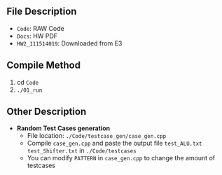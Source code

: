 ## File Description
- `Code`: RAW Code
- `Docs`: HW PDF
- `HW2_111514019`: Downloaded from E3 


## Compile Method
1. cd `Code`
2. `./01_run`

## Other Description
- **Random Test Cases generation**
  - File location: `./Code/testcase_gen/case_gen.cpp`
  - Compile `case_gen.cpp` and paste the output file `test_ALU.txt` `test_Shifter.txt` in `./Code/testcases`
  - You can modify `PATTERN` in `case_gen.cpp` to change the amount of testcases